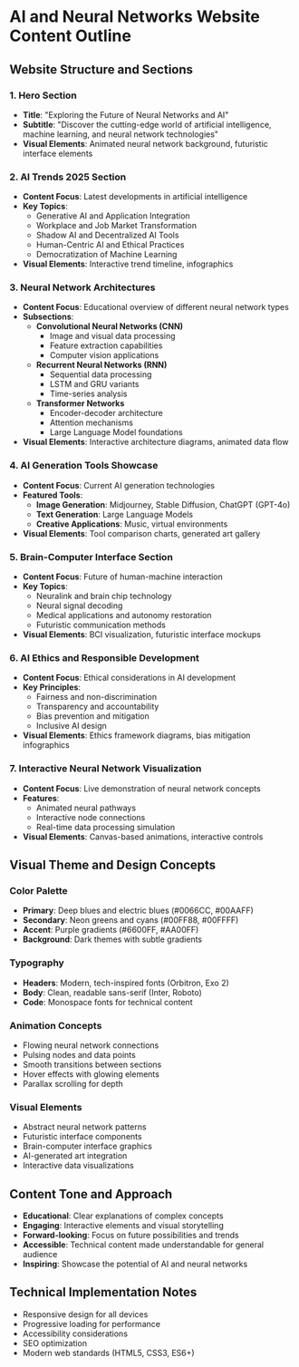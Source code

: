 # AI and Neural Networks Website Content Outline

## Website Structure and Sections

### 1. Hero Section

- **Title**: "Exploring the Future of Neural Networks and AI"
- **Subtitle**: "Discover the cutting-edge world of artificial intelligence, machine learning, and neural network technologies"
- **Visual Elements**: Animated neural network background, futuristic interface elements

### 2. AI Trends 2025 Section

- **Content Focus**: Latest developments in artificial intelligence
- **Key Topics**:
  - Generative AI and Application Integration
  - Workplace and Job Market Transformation
  - Shadow AI and Decentralized AI Tools
  - Human-Centric AI and Ethical Practices
  - Democratization of Machine Learning
- **Visual Elements**: Interactive trend timeline, infographics

### 3. Neural Network Architectures

- **Content Focus**: Educational overview of different neural network types
- **Subsections**:
  - **Convolutional Neural Networks (CNN)**
    - Image and visual data processing
    - Feature extraction capabilities
    - Computer vision applications
  - **Recurrent Neural Networks (RNN)**
    - Sequential data processing
    - LSTM and GRU variants
    - Time-series analysis
  - **Transformer Networks**
    - Encoder-decoder architecture
    - Attention mechanisms
    - Large Language Model foundations
- **Visual Elements**: Interactive architecture diagrams, animated data flow

### 4. AI Generation Tools Showcase

- **Content Focus**: Current AI generation technologies
- **Featured Tools**:
  - **Image Generation**: Midjourney, Stable Diffusion, ChatGPT (GPT-4o)
  - **Text Generation**: Large Language Models
  - **Creative Applications**: Music, virtual environments
- **Visual Elements**: Tool comparison charts, generated art gallery

### 5. Brain-Computer Interface Section

- **Content Focus**: Future of human-machine interaction
- **Key Topics**:
  - Neuralink and brain chip technology
  - Neural signal decoding
  - Medical applications and autonomy restoration
  - Futuristic communication methods
- **Visual Elements**: BCI visualization, futuristic interface mockups

### 6. AI Ethics and Responsible Development

- **Content Focus**: Ethical considerations in AI development
- **Key Principles**:
  - Fairness and non-discrimination
  - Transparency and accountability
  - Bias prevention and mitigation
  - Inclusive AI design
- **Visual Elements**: Ethics framework diagrams, bias mitigation infographics

### 7. Interactive Neural Network Visualization

- **Content Focus**: Live demonstration of neural network concepts
- **Features**:
  - Animated neural pathways
  - Interactive node connections
  - Real-time data processing simulation
- **Visual Elements**: Canvas-based animations, interactive controls

## Visual Theme and Design Concepts

### Color Palette

- **Primary**: Deep blues and electric blues (#0066CC, #00AAFF)
- **Secondary**: Neon greens and cyans (#00FF88, #00FFFF)
- **Accent**: Purple gradients (#6600FF, #AA00FF)
- **Background**: Dark themes with subtle gradients

### Typography

- **Headers**: Modern, tech-inspired fonts (Orbitron, Exo 2)
- **Body**: Clean, readable sans-serif (Inter, Roboto)
- **Code**: Monospace fonts for technical content

### Animation Concepts

- Flowing neural network connections
- Pulsing nodes and data points
- Smooth transitions between sections
- Hover effects with glowing elements
- Parallax scrolling for depth

### Visual Elements

- Abstract neural network patterns
- Futuristic interface components
- Brain-computer interface graphics
- AI-generated art integration
- Interactive data visualizations

## Content Tone and Approach

- **Educational**: Clear explanations of complex concepts
- **Engaging**: Interactive elements and visual storytelling
- **Forward-looking**: Focus on future possibilities and trends
- **Accessible**: Technical content made understandable for general audience
- **Inspiring**: Showcase the potential of AI and neural networks

## Technical Implementation Notes

- Responsive design for all devices
- Progressive loading for performance
- Accessibility considerations
- SEO optimization
- Modern web standards (HTML5, CSS3, ES6+)